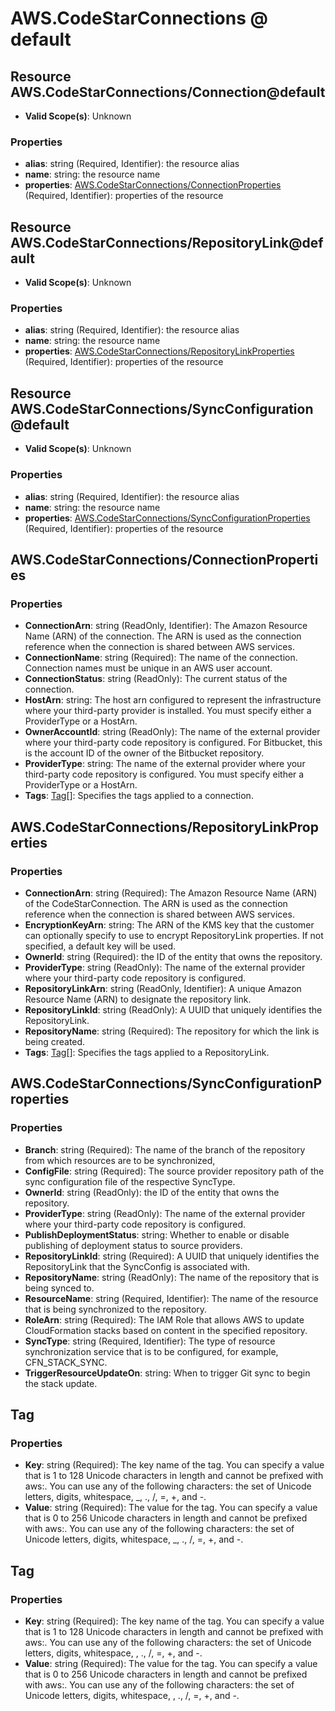 # AWS.CodeStarConnections @ default

## Resource AWS.CodeStarConnections/Connection@default
* **Valid Scope(s)**: Unknown
### Properties
* **alias**: string (Required, Identifier): the resource alias
* **name**: string: the resource name
* **properties**: [AWS.CodeStarConnections/ConnectionProperties](#awscodestarconnectionsconnectionproperties) (Required, Identifier): properties of the resource

## Resource AWS.CodeStarConnections/RepositoryLink@default
* **Valid Scope(s)**: Unknown
### Properties
* **alias**: string (Required, Identifier): the resource alias
* **name**: string: the resource name
* **properties**: [AWS.CodeStarConnections/RepositoryLinkProperties](#awscodestarconnectionsrepositorylinkproperties) (Required, Identifier): properties of the resource

## Resource AWS.CodeStarConnections/SyncConfiguration@default
* **Valid Scope(s)**: Unknown
### Properties
* **alias**: string (Required, Identifier): the resource alias
* **name**: string: the resource name
* **properties**: [AWS.CodeStarConnections/SyncConfigurationProperties](#awscodestarconnectionssyncconfigurationproperties) (Required, Identifier): properties of the resource

## AWS.CodeStarConnections/ConnectionProperties
### Properties
* **ConnectionArn**: string (ReadOnly, Identifier): The Amazon Resource Name (ARN) of the  connection. The ARN is used as the connection reference when the connection is shared between AWS services.
* **ConnectionName**: string (Required): The name of the connection. Connection names must be unique in an AWS user account.
* **ConnectionStatus**: string (ReadOnly): The current status of the connection.
* **HostArn**: string: The host arn configured to represent the infrastructure where your third-party provider is installed. You must specify either a ProviderType or a HostArn.
* **OwnerAccountId**: string (ReadOnly): The name of the external provider where your third-party code repository is configured. For Bitbucket, this is the account ID of the owner of the Bitbucket repository.
* **ProviderType**: string: The name of the external provider where your third-party code repository is configured. You must specify either a ProviderType or a HostArn.
* **Tags**: [Tag](#tag)[]: Specifies the tags applied to a connection.

## AWS.CodeStarConnections/RepositoryLinkProperties
### Properties
* **ConnectionArn**: string (Required): The Amazon Resource Name (ARN) of the CodeStarConnection. The ARN is used as the connection reference when the connection is shared between AWS services.
* **EncryptionKeyArn**: string: The ARN of the KMS key that the customer can optionally specify to use to encrypt RepositoryLink properties. If not specified, a default key will be used.
* **OwnerId**: string (Required): the ID of the entity that owns the repository.
* **ProviderType**: string (ReadOnly): The name of the external provider where your third-party code repository is configured.
* **RepositoryLinkArn**: string (ReadOnly, Identifier): A unique Amazon Resource Name (ARN) to designate the repository link.
* **RepositoryLinkId**: string (ReadOnly): A UUID that uniquely identifies the RepositoryLink.
* **RepositoryName**: string (Required): The repository for which the link is being created.
* **Tags**: [Tag](#tag)[]: Specifies the tags applied to a RepositoryLink.

## AWS.CodeStarConnections/SyncConfigurationProperties
### Properties
* **Branch**: string (Required): The name of the branch of the repository from which resources are to be synchronized,
* **ConfigFile**: string (Required): The source provider repository path of the sync configuration file of the respective SyncType.
* **OwnerId**: string (ReadOnly): the ID of the entity that owns the repository.
* **ProviderType**: string (ReadOnly): The name of the external provider where your third-party code repository is configured.
* **PublishDeploymentStatus**: string: Whether to enable or disable publishing of deployment status to source providers.
* **RepositoryLinkId**: string (Required): A UUID that uniquely identifies the RepositoryLink that the SyncConfig is associated with.
* **RepositoryName**: string (ReadOnly): The name of the repository that is being synced to.
* **ResourceName**: string (Required, Identifier): The name of the resource that is being synchronized to the repository.
* **RoleArn**: string (Required): The IAM Role that allows AWS to update CloudFormation stacks based on content in the specified repository.
* **SyncType**: string (Required, Identifier): The type of resource synchronization service that is to be configured, for example, CFN_STACK_SYNC.
* **TriggerResourceUpdateOn**: string: When to trigger Git sync to begin the stack update.

## Tag
### Properties
* **Key**: string (Required): The key name of the tag. You can specify a value that is 1 to 128 Unicode characters in length and cannot be prefixed with aws:. You can use any of the following characters: the set of Unicode letters, digits, whitespace, _, ., /, =, +, and -. 
* **Value**: string (Required): The value for the tag. You can specify a value that is 0 to 256 Unicode characters in length and cannot be prefixed with aws:. You can use any of the following characters: the set of Unicode letters, digits, whitespace, _, ., /, =, +, and -. 

## Tag
### Properties
* **Key**: string (Required): The key name of the tag. You can specify a value that is 1 to 128 Unicode characters in length and cannot be prefixed with aws:. You can use any of the following characters: the set of Unicode letters, digits, whitespace, , ., /, =, +, and -. 
* **Value**: string (Required): The value for the tag. You can specify a value that is 0 to 256 Unicode characters in length and cannot be prefixed with aws:. You can use any of the following characters: the set of Unicode letters, digits, whitespace, , ., /, =, +, and -. 

